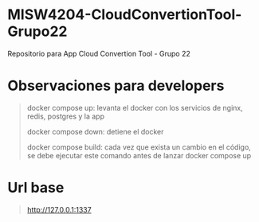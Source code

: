 # MISW4204-CloudConvertionTool-Grupo22
Repositorio para App Cloud Convertion Tool - Grupo 22

# Observaciones para developers
> docker compose up: levanta el docker con los servicios de nginx, redis, postgres y la app
>
> docker compose down: detiene el docker
>
> docker compose build: cada vez que exista un cambio en el código, se debe ejecutar este comando antes de lanzar docker compose up

# Url base
> http://127.0.0.1:1337
